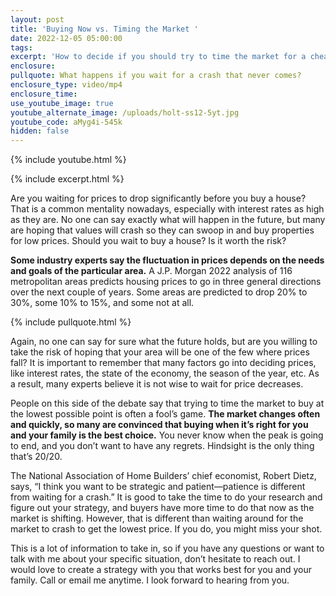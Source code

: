 ```yaml
---
layout: post
title: 'Buying Now vs. Timing the Market '
date: 2022-12-05 05:00:00
tags:
excerpt: 'How to decide if you should try to time the market for a cheaper price. '
enclosure:
pullquote: What happens if you wait for a crash that never comes?
enclosure_type: video/mp4
enclosure_time:
use_youtube_image: true
youtube_alternate_image: /uploads/holt-ss12-5yt.jpg
youtube_code: aMyg4i-545k
hidden: false
---
```

{% include youtube.html %}

{% include excerpt.html %}

Are you waiting for prices to drop significantly before you buy a house? That is a common mentality nowadays, especially with interest rates as high as they are. No one can say exactly what will happen in the future, but many are hoping that values will crash so they can swoop in and buy properties for low prices. Should you wait to buy a house? Is it worth the risk?&nbsp;

**Some industry experts say the fluctuation in prices depends on the needs and goals of the particular area.** A J.P. Morgan 2022 analysis of 116 metropolitan areas predicts housing prices to go in three general directions over the next couple of years. Some areas are predicted to drop 20% to 30%, some 10% to 15%, and some not at all.

{% include pullquote.html %}

Again, no one can say for sure what the future holds, but are you willing to take the risk of hoping that your area will be one of the few where prices fall? It is important to remember that many factors go into deciding prices, like interest rates, the state of the economy, the season of the year, etc. As a result, many experts believe it is not wise to wait for price decreases.&nbsp;

People on this side of the debate say that trying to time the market to buy at the lowest possible point is often a fool’s game. **The market changes often and quickly, so many are convinced that buying when it’s right for you and your family is the best choice.** You never know when the peak is going to end, and you don’t want to have any regrets. Hindsight is the only thing that’s 20/20.&nbsp;

The National Association of Home Builders’ chief economist, Robert Dietz, says, “I think you want to be strategic and patient—patience is different from waiting for a crash.” It is good to take the time to do your research and figure out your strategy, and buyers have more time to do that now as the market is shifting. However, that is different than waiting around for the market to crash to get the lowest price. If you do, you might miss your shot.

This is a lot of information to take in, so if you have any questions or want to talk with me about your specific situation, don’t hesitate to reach out. I would love to create a strategy with you that works best for you and your family. Call or email me anytime. I look forward to hearing from you.